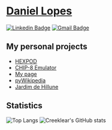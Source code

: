 # [Daniel Lopes](https://danielcreeklear.github.io/DanielCreeklear/)
[![Linkedin Badge](https://img.shields.io/badge/-Daniel-blue?style=flat-square&logo=Linkedin&logoColor=white&link=https://www.linkedin.com/in/ddaniellopessoares/)](https://www.linkedin.com/in/ddaniellopessoares/) 
[![Gmail Badge](https://img.shields.io/badge/-ddanielssoares@gmail.com-c14438?style=flat-square&logo=Gmail&logoColor=white&link=mailto:ddanielssoares@gmail.com)](mailto:ddanielssoares@gmail.com)

## My personal projects
  * [HEXPOD](https://github.com/DanielCreeklear/HEXPOD)
  * [CHIP-8 Emulator](https://github.com/DanielCreeklear/chip8_emulator)
  * [My page](https://danielcreeklear.github.io/DanielCreeklear/)
  * [pyWikipedia](https://github.com/DanielCreeklear/pyWikipedia)
  * [Jardim de Hillune](https://github.com/DanielCreeklear/JardimDeHillune)

## Statistics
![Top Langs](https://github-readme-stats.vercel.app/api/top-langs/?username=DanielCreeklear&layout=compact&theme=dark)
![Creeklear's GitHub stats](https://github-readme-stats.vercel.app/api?username=DanielCreeklear&theme=dark&show_icons=true)
